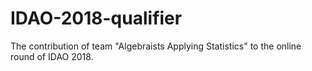 # IDAO-2018-qualifier
The contribution of team "Algebraists Applying Statistics" to the online round of IDAO 2018.
